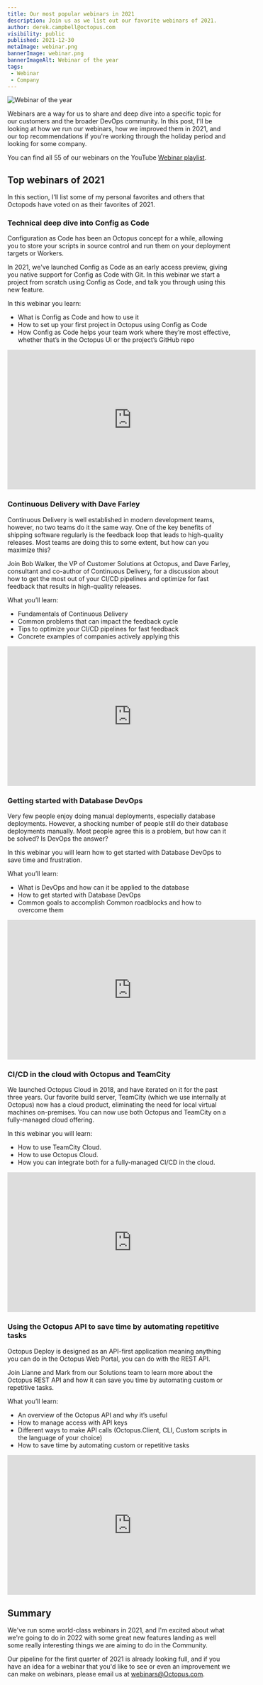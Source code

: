 ```yaml
---
title: Our most popular webinars in 2021
description: Join us as we list out our favorite webinars of 2021. 
author: derek.campbell@octopus.com
visibility: public
published: 2021-12-30
metaImage: webinar.png
bannerImage: webinar.png
bannerImageAlt: Webinar of the year
tags:
 - Webinar
 - Company
---
```


![Webinar of the year](webinar.png)

Webinars are a way for us to share and deep dive into a specific topic for our customers and the broader DevOps community. In this post, I'll be looking at how we run our webinars, how we improved them in 2021, and our top recommendations if you're working through the holiday period and looking for some company.

You can find all 55 of our webinars on the YouTube [Webinar playlist](https://www.youtube.com/watch?v=AjQhW5lC4Qs&list=PLAGskdGvlaw2ph_YPvMquJlzgYd7bEDba).

## Top webinars of 2021

In this section, I'll list some of my personal favorites and others that Octopods have voted on as their favorites of 2021.

### Technical deep dive into Config as Code

Configuration as Code has been an Octopus concept for a while, allowing you to store your scripts in source control and run them on your deployment targets or Workers. 

In 2021, we've launched Config as Code as an early access preview, giving you native support for Config as Code with Git. In this webinar we start a project from scratch using Config as Code, and talk you through using this new feature.

In this webinar you learn: 

- What is Config as Code and how to use it
- How to set up your first project in Octopus using Config as Code
- How Config as Code helps your team work where they’re most effective, whether that’s in the Octopus UI or the project’s GitHub repo

<iframe width="560" height="315" src="https://www.youtube.com/embed/oZfxlbpSP14" frameborder="0" allowfullscreen></iframe>

### Continuous Delivery with Dave Farley

Continuous Delivery is well established in modern development teams, however, no two teams do it the same way. One of the key benefits of shipping software regularly is the feedback loop that leads to high-quality releases. Most teams are doing this to some extent, but how can you maximize this?

Join Bob Walker, the VP of Customer Solutions at Octopus, and Dave Farley, consultant and co-author of Continuous Delivery, for a discussion about how to get the most out of your CI/CD pipelines and optimize for fast feedback that results in high-quality releases.

What you’ll learn:

- Fundamentals of Continuous Delivery
- Common problems that can impact the feedback cycle
- Tips to optimize your CI/CD pipelines for fast feedback
- Concrete examples of companies actively applying this

<iframe width="560" height="315" src="https://www.youtube.com/embed/IhUyUIiMrNs" frameborder="0" allowfullscreen></iframe>

### Getting started with Database DevOps

Very few people enjoy doing manual deployments, especially database deployments.  However, a shocking number of people still do their database deployments manually.  Most people agree this is a problem, but how can it be solved?  Is DevOps the answer?

In this webinar you will learn how to get started with Database DevOps to save time and frustration.  

What you’ll learn:   

- What is DevOps and how can it be applied to the database
- How to get started with Database DevOps 
- Common goals to accomplish Common roadblocks and how to overcome them

<iframe width="560" height="315" src="https://www.youtube.com/embed/Ho3p7gP4zW4" frameborder="0" allowfullscreen></iframe>

### CI/CD in the cloud with Octopus and TeamCity

We launched Octopus Cloud in 2018, and have iterated on it for the past three years. Our favorite build server, TeamCity (which we use internally at Octopus) now has a cloud product, eliminating the need for local virtual machines on-premises. You can now use both Octopus and TeamCity on a fully-managed cloud offering.

In this webinar you will learn:

- How to use TeamCity Cloud.
- How to use Octopus Cloud.
- How you can integrate both for a fully-managed CI/CD in the cloud.

<iframe width="560" height="315" src="https://www.youtube.com/embed/5o3uBES2-i8" frameborder="0" allowfullscreen></iframe>

### Using the Octopus API to save time by automating repetitive tasks

Octopus Deploy is designed as an API-first application meaning anything you can do in the Octopus Web Portal, you can do with the REST API.   

Join Lianne and Mark from our Solutions team to learn more about the Octopus REST API and how it can save you time by automating custom or repetitive tasks. 

What you’ll learn:  

- An overview of the Octopus API and why it’s useful 
- How to manage access with API keys  
- Different ways to make API calls (Octopus.Client, CLI, Custom scripts in the language of your choice) 
- How to save time by automating custom or repetitive tasks

<iframe width="560" height="315" src="https://www.youtube.com/embed/ACb2sHWoZto" frameborder="0" allowfullscreen></iframe>

## Summary

We've run some world-class webinars in 2021, and I'm excited about what we're going to do in 2022 with some great new features landing as well some really interesting things we are aiming to do in the Community.

Our pipeline for the first quarter of 2021 is already looking full, and if you have an idea for a webinar that you'd like to see or even an improvement we can make on webinars, please email us at <webinars@Octopus.com>.
